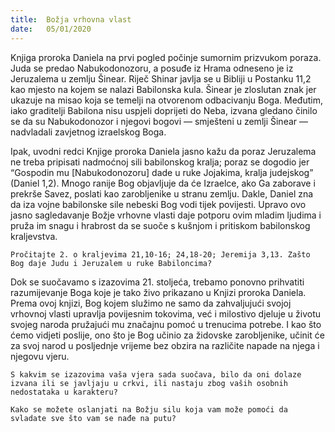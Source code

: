 ```yaml
---
title:  Božja vrhovna vlast
date:   05/01/2020
---
```


Knjiga proroka Daniela na prvi pogled počinje sumornim prizvukom poraza. Juda se predao Nabukodonozoru, a posuđe iz Hrama odneseno je iz Jeruzalema u zemlju Šinear. Riječ Shinar javlja se u Bibliji u Postanku 11,2 kao mjesto na kojem se nalazi Babilonska kula. Šinear je zloslutan znak jer ukazuje na misao koja se temelji na otvorenom odbacivanju Boga. Međutim, iako graditelji Babilona nisu uspjeli doprijeti do Neba, izvana gledano činilo se da su Nabukodonozor i njegovi bogovi — smješteni u zemlji Šinear — nadvladali zavjetnog izraelskog Boga.

Ipak, uvodni redci Knjige proroka Daniela jasno kažu da poraz Jeruzalema ne treba pripisati nadmoćnoj sili babilonskog kralja; poraz se dogodio jer “Gospodin mu [Nabukodonozoru] dade u ruke Jojakima, kralja judejskog” (Daniel 1,2). Mnogo ranije Bog objavljuje da će Izraelce, ako Ga zaborave i prekrše Savez, poslati kao zarobljenike u stranu zemlju. Dakle, Daniel zna da iza vojne babilonske sile nebeski Bog vodi tijek povijesti. Upravo ovo jasno sagledavanje Božje vrhovne vlasti daje potporu ovim mladim ljudima i pruža im snagu i hrabrost da se suoče s kušnjom i pritiskom babilonskog kraljevstva.

`Pročitajte 2. o kraljevima 21,10-16; 24,18-20; Jeremija 3,13. Zašto Bog daje Judu i Jeruzalem u ruke Babiloncima?`

Dok se suočavamo s izazovima 21. stoljeća, trebamo ponovno prihvatiti razumijevanje Boga koje je tako živo prikazano u Knjizi proroka Daniela. Prema ovoj knjizi, Bog kojem služimo ne samo da zahvaljujući svojoj vrhovnoj vlasti upravlja povijesnim tokovima, već i milostivo djeluje u životu svojeg naroda pružajući mu značajnu pomoć u trenucima potrebe. I kao što ćemo vidjeti poslije, ono što je Bog učinio za židovske zarobljenike, učinit će za svoj narod u posljednje vrijeme bez obzira na različite napade na njega i njegovu vjeru.

`S kakvim se izazovima vaša vjera sada suočava, bilo da oni dolaze izvana ili se javljaju u crkvi, ili nastaju zbog vaših osobnih nedostataka u karakteru?`

`Kako se možete oslanjati na Božju silu koja vam može pomoći da svladate sve što vam se nađe na putu?`
